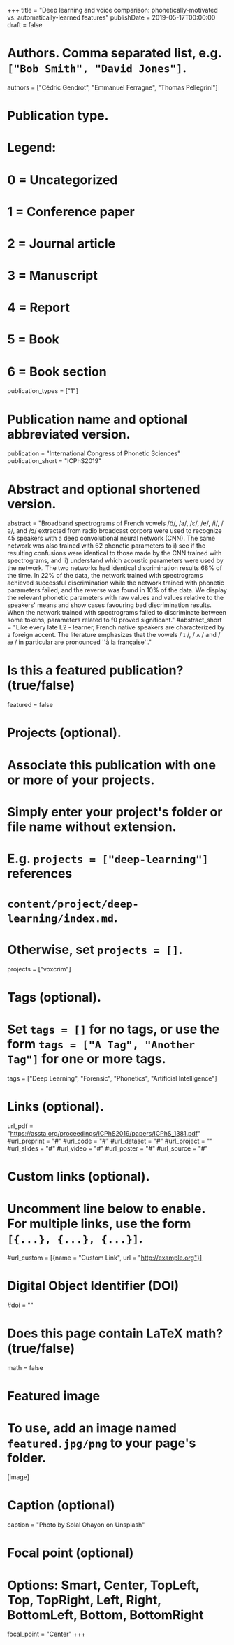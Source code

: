 +++
title = "Deep learning and voice comparison: phonetically-motivated vs. automatically-learned features"
publishDate = 2019-05-17T00:00:00
draft = false

# Authors. Comma separated list, e.g. `["Bob Smith", "David Jones"]`.
authors = ["Cédric Gendrot", "Emmanuel Ferragne", "Thomas Pellegrini"]

# Publication type.
# Legend:
# 0 = Uncategorized
# 1 = Conference paper
# 2 = Journal article
# 3 = Manuscript
# 4 = Report
# 5 = Book
# 6 = Book section
publication_types = ["1"]

# Publication name and optional abbreviated version.
publication = "International Congress of Phonetic Sciences"
publication_short = "ICPhS2019"

# Abstract and optional shortened version.
abstract = "Broadband spectrograms of French vowels /ɑ̃/, /a/, /ɛ/, /e/, /i/, /ə/, and /ɔ/ extracted from radio broadcast corpora were used to recognize 45 speakers with a deep convolutional neural network (CNN). The same network was also trained with 62 phonetic parameters to i) see if the resulting confusions were identical to those made by the CNN trained with spectrograms, and ii) understand which acoustic parameters were used by the network. The two networks had identical discrimination results 68% of the time. In 22% of the data, the network trained with spectrograms achieved successful discrimination while the network trained with phonetic parameters failed, and the reverse was found in 10% of the data. We display the relevant phonetic parameters with raw values and values relative to the speakers' means and show cases favouring bad discrimination results. When the network trained with spectrograms failed to discriminate between some tokens, parameters related to f0 proved significant." 
#abstract_short = "Like every late L2 - learner, French native speakers are characterized by a foreign accent. The literature emphasizes that the vowels / ɪ /, / ʌ / and / æ / in particular are pronounced ''à la française''."

# Is this a featured publication? (true/false)
featured = false

# Projects (optional).
#   Associate this publication with one or more of your projects.
#   Simply enter your project's folder or file name without extension.
#   E.g. `projects = ["deep-learning"]` references 
#   `content/project/deep-learning/index.md`.
#   Otherwise, set `projects = []`.
projects = ["voxcrim"]

# Tags (optional).
#   Set `tags = []` for no tags, or use the form `tags = ["A Tag", "Another Tag"]` for one or more tags.
tags = ["Deep Learning", "Forensic", "Phonetics", "Artificial Intelligence"]

# Links (optional).
url_pdf = "https://assta.org/proceedings/ICPhS2019/papers/ICPhS_1381.pdf"
#url_preprint = "#"
#url_code = "#"
#url_dataset = "#"
#url_project = ""
#url_slides = "#"
#url_video = "#"
#url_poster = "#"
#url_source = "#"

# Custom links (optional).
#   Uncomment line below to enable. For multiple links, use the form `[{...}, {...}, {...}]`.
#url_custom = [{name = "Custom Link", url = "http://example.org"}]

# Digital Object Identifier (DOI)
#doi = ""

# Does this page contain LaTeX math? (true/false)
math = false

# Featured image
# To use, add an image named `featured.jpg/png` to your page's folder. 
[image]
  # Caption (optional)
  caption = "Photo by Solal Ohayon on Unsplash"

  # Focal point (optional)
  # Options: Smart, Center, TopLeft, Top, TopRight, Left, Right, BottomLeft, Bottom, BottomRight
  focal_point = "Center"
+++

